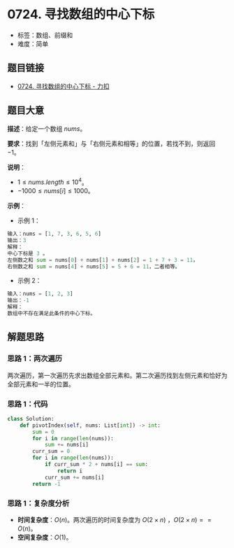 # 0724. 寻找数组的中心下标

- 标签：数组、前缀和
- 难度：简单

## 题目链接

- [0724. 寻找数组的中心下标 - 力扣](https://leetcode.cn/problems/find-pivot-index/)

## 题目大意

**描述**：给定一个数组 $nums$。

**要求**：找到「左侧元素和」与「右侧元素和相等」的位置，若找不到，则返回 $-1$。

**说明**：

- $1 \le nums.length \le 10^4$。
- $-1000 \le nums[i] \le 1000$。

**示例**：

- 示例 1：

```python
输入：nums = [1, 7, 3, 6, 5, 6]
输出：3
解释：
中心下标是 3 。
左侧数之和 sum = nums[0] + nums[1] + nums[2] = 1 + 7 + 3 = 11，
右侧数之和 sum = nums[4] + nums[5] = 5 + 6 = 11，二者相等。
```

- 示例 2：

```python
输入：nums = [1, 2, 3]
输出：-1
解释：
数组中不存在满足此条件的中心下标。
```

## 解题思路

### 思路 1：两次遍历

两次遍历，第一次遍历先求出数组全部元素和。第二次遍历找到左侧元素和恰好为全部元素和一半的位置。

### 思路 1：代码

```python
class Solution:
    def pivotIndex(self, nums: List[int]) -> int:
        sum = 0
        for i in range(len(nums)):
            sum += nums[i]
        curr_sum = 0
        for i in range(len(nums)):
            if curr_sum * 2 + nums[i] == sum:
                return i
            curr_sum += nums[i]
        return -1
```

### 思路 1：复杂度分析

- **时间复杂度**：$O(n)$。两次遍历的时间复杂度为 $O(2 \times n)$ ，$O(2 \times n) == O(n)$。
- **空间复杂度**：$O(1)$。


